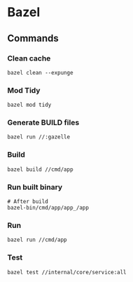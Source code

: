 # Bazel

## Commands

### Clean cache

```shell
bazel clean --expunge
```

### Mod Tidy

```shell
bazel mod tidy
```

### Generate BUILD files

```shell
bazel run //:gazelle
```

### Build

```shell
bazel build //cmd/app
```

### Run built binary

```shell
# After build
bazel-bin/cmd/app/app_/app
```

### Run

```shell
bazel run //cmd/app
```

### Test

```shell
bazel test //internal/core/service:all
```
